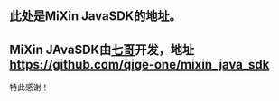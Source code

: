 ## 此处是MiXin JavaSDK的地址。

## MiXin JAvaSDK由[七哥](https://github.com/qige-one)开发，地址 https://github.com/qige-one/mixin_java_sdk

特此感谢！
